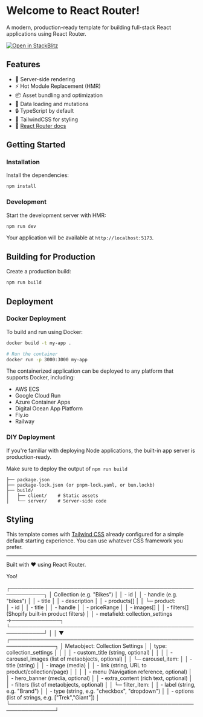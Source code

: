 # Welcome to React Router!

A modern, production-ready template for building full-stack React applications using React Router.

[![Open in StackBlitz](https://developer.stackblitz.com/img/open_in_stackblitz.svg)](https://stackblitz.com/github/remix-run/react-router-templates/tree/main/default)

## Features

- 🚀 Server-side rendering
- ⚡️ Hot Module Replacement (HMR)
- 📦 Asset bundling and optimization
- 🔄 Data loading and mutations
- 🔒 TypeScript by default
- 🎉 TailwindCSS for styling
- 📖 [React Router docs](https://reactrouter.com/)

## Getting Started

### Installation

Install the dependencies:

```bash
npm install
```

### Development

Start the development server with HMR:

```bash
npm run dev
```

Your application will be available at `http://localhost:5173`.

## Building for Production

Create a production build:

```bash
npm run build
```

## Deployment

### Docker Deployment

To build and run using Docker:

```bash
docker build -t my-app .

# Run the container
docker run -p 3000:3000 my-app
```

The containerized application can be deployed to any platform that supports Docker, including:

- AWS ECS
- Google Cloud Run
- Azure Container Apps
- Digital Ocean App Platform
- Fly.io
- Railway

### DIY Deployment

If you're familiar with deploying Node applications, the built-in app server is production-ready.

Make sure to deploy the output of `npm run build`

```
├── package.json
├── package-lock.json (or pnpm-lock.yaml, or bun.lockb)
├── build/
│   ├── client/    # Static assets
│   └── server/    # Server-side code
```

## Styling

This template comes with [Tailwind CSS](https://tailwindcss.com/) already configured for a simple default starting experience. You can use whatever CSS framework you prefer.

---

Built with ❤️ using React Router.

Yoo!

┌───────────────────────────────────────────────────────────┐
│ Collection (e.g. "Bikes") │
│ - id │
│ - handle (e.g. "bikes") │
│ - title │
│ - description │
│ - products[] │
│ └─ product:  
│ - id │
│ - title │
│ - handle │
│ - priceRange │
│ - images[] │
│ - filters[] (Shopify built-in product filters) │
│ - metafield: collection_settings →─────────────┐
└───────────────────────────────────────────────────────────┘ │
│
▼
┌──────────────────────────────────────────────────────────────┐
│ Metaobject: Collection Settings │
│ type: collection_settings │
│ │
│ - custom_title (string, optional) │
│ │
│ - carousel_images (list of metaobjects, optional) │
│ └─ carousel_item: │
│ - title (string) │
│ - image (media) │
│ - link (string, URL to product/collection/page) │
│ │
│ - menu (Navigation reference, optional) │
│ - hero_banner (media, optional) │
│ - extra_content (rich text, optional) │
│ - filters (list of metaobjects, optional) │
│ └─ filter_item: │
│ - label (string, e.g. "Brand") │
│ - type (string, e.g. "checkbox", "dropdown") │
│ - options (list of strings, e.g. ["Trek","Giant"]) │
└──────────────────────────────────────────────────────────────┘

